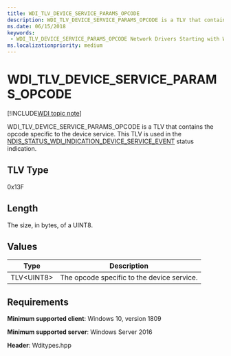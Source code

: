 ```yaml
---
title: WDI_TLV_DEVICE_SERVICE_PARAMS_OPCODE
description: WDI_TLV_DEVICE_SERVICE_PARAMS_OPCODE is a TLV that contains the opcode specific to the device service.
ms.date: 06/15/2018
keywords:
 - WDI_TLV_DEVICE_SERVICE_PARAMS_OPCODE Network Drivers Starting with Windows Vista
ms.localizationpriority: medium
---
```


# WDI_TLV_DEVICE_SERVICE_PARAMS_OPCODE

[!INCLUDE[WDI topic note](../includes/wdi-version-warning.md)]

WDI_TLV_DEVICE_SERVICE_PARAMS_OPCODE is a TLV that contains the opcode specific to the device service. This TLV is used in the [NDIS_STATUS_WDI_INDICATION_DEVICE_SERVICE_EVENT](ndis-status-wdi-indication-device-service-event.md) status indication.

## TLV Type

0x13F

## Length

The size, in bytes, of a UINT8.

## Values

| Type | Description |
| --- | --- |
| TLV\<UINT8\> | The opcode specific to the device service. |

## Requirements

**Minimum supported client**: Windows 10, version 1809

**Minimum supported server**: Windows Server 2016

**Header**: Wditypes.hpp

